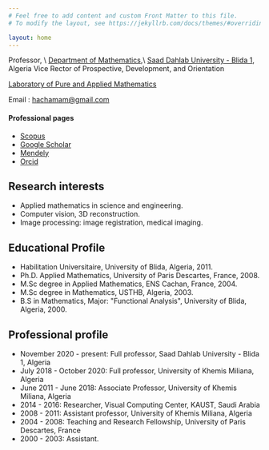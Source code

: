 ```yaml
---
# Feel free to add content and custom Front Matter to this file.
# To modify the layout, see https://jekyllrb.com/docs/themes/#overriding-theme-defaults

layout: home
---
```


<!-- # Mohammed Hachama -->

Professor, \\
[Department of Mathematics](https://www.univ-blida.dz/index.php/fr/departements/mathematiques),\\
[Saad Dahlab University - Blida 1](https://www.univ-blida.dz/index.php/en/), Algeria 
Vice Rector of  Prospective, Development, and Orientation

[Laboratory of Pure and Applied Mathematics](http://virtuelcampus.univ-msila.dz/lmpa2/)
 
Email : <hachamam@gmail.com>

#### Professional pages
* [Scopus](https://www.scopus.com/authid/detail.uri?authorId=14048333600)
* [Google Scholar](http://scholar.google.fr/citations?sortby=pubdate&hl=fr&user=NApH4ggAAAAJ&view_op=list_works)
* [Mendely](https://www.mendeley.com/profiles/mohammed-hachama/publications/) 
* [Orcid](https://orcid.org/0000-0002-2441-5003)


## Research interests
* Applied mathematics in science and engineering.
* Computer vision, 3D reconstruction.
* Image processing: image registration, medical imaging.
 
## Educational Profile
* Habilitation Universitaire, University of Blida, Algeria, ​2011. 
* Ph.D. Applied Mathematics, University of Paris Descartes, France, 2008. 
* M.Sc degree in Applied Mathematics, ENS Cachan, France, 2004. 
* M.Sc degree in Mathematics, USTHB, Algeria, 2003. 
* B.S in Mathematics, Major: "Functional Analysis", University of Blida, Algeria, 2000.  

## Professional profile
* November 2020 - present: Full professor, Saad Dahlab University - Blida 1, Algeria 
* July 2018 - October 2020: Full professor, University of Khemis Miliana, Algeria 
* June 2011 - June 2018: Associate Professor, University of Khemis Miliana, Algeria 
* 2014 - 2016: Researcher, Visual Computing Center, KAUST, Saudi Arabia
* 2008 - 2011: Assistant professor, University of Khemis Miliana, Algeria 
* 2004 - 2008: Teaching and Research Fellowship, University of Paris Descartes, France  ​
* 2000 - 2003: Assistant.